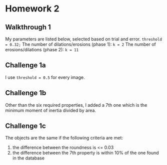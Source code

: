 # Homework 2

## Walkthrough 1

My parameters are listed below, selected based on trial and error.
`threshold = 0.32;`
The number of dilations/erosions (phase 1): `k = 2`
The number of erosions/dilations (phase 2): `k = 11`

## Challenge 1a

I use `threshold = 0.5` for every image.

## Challenge 1b

Other than the six required properties, I added a 7th one which is the minimum moment of inertia divided by area.

## Challenge 1c

The objects are the same if the following criteria are met:

1. the difference between the roundness is <= 0.03
2. the difference between the 7th property is within 10% of the one found in the database
